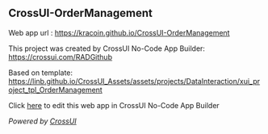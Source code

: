 ## CrossUI-OrderManagement
Web app url : https://kracoin.github.io/CrossUI-OrderManagement

This project was created by CrossUI No-Code App Builder: https://crossui.com/RADGithub

Based on template: https://linb.github.io/CrossUI_Assets/assets/projects/DataInteraction/xui_project_tpl_OrderManagement

Click [here](https://crossui.com/RADGithub/#!from=github&owner=kracoin&repo=CrossUI-OrderManagement) to edit this web app in CrossUI No-Code App Builder

<i>Powered by [CrossUI](https://crossui.com)</i>
